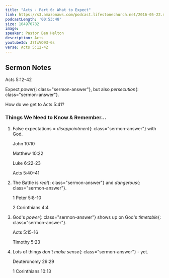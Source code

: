 ```yaml
---
title: "Acts - Part 6: What to Expect"
link: https://s3.amazonaws.com/podcast.lifestonechurch.net/2016-05-22.mp3
podcastLength: '00:53:48'
size: 104970782
image:
speaker: Pastor Ben Helton
description: Acts
youtubeId: J7fxVO93-6s
verse: Acts 5:12-42
---
```


## Sermon Notes

Acts 5:12-42

Expect *power*{: class="sermon-answer"}, but also *persecution*{: class="sermon-answer"}.

How do we get to Acts 5:41?

### Things We Need to Know & Remember...

1. False expectations = *disappointment*{: class="sermon-answer"} with God.

    John 10:10

    Matthew 10:22

    Luke 6:22-23

    Acts 5:40-41

2. The Battle is *real*{: class="sermon-answer"} and *dangerous*{: class="sermon-answer"}.

   1 Peter 5:8-10

   2 Corinthians 4:4

3. God's *power*{: class="sermon-answer"} shows up on God's *timetable*{: class="sermon-answer"}.

   Acts 5:15-16

   Timothy 5:23

4. Lots of things *don't make sense*{: class="sermon-answer"} - yet.

   Deuteronomy 29:29

   1 Corinthians 10:13

